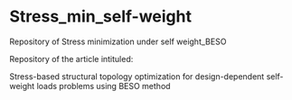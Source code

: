 # Stress_min_self-weight
Repository of Stress minimization under self weight_BESO

Repository of the article intituled:

Stress-based structural topology optimization for design-dependent
self-weight loads problems using BESO method
